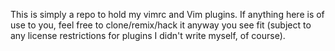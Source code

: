 This is simply a repo to hold my vimrc and Vim plugins. If anything here is of use to you, feel free to clone/remix/hack it anyway you see fit (subject to any license restrictions for plugins I didn't write myself, of course).
